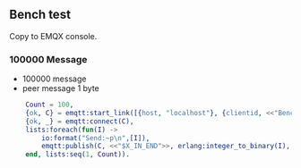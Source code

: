 ## Bench test
Copy to EMQX console.
### 100000 Message
- 100000 message
- peer message 1 byte

```erlang
    Count = 100,
    {ok, C} = emqtt:start_link([{host, "localhost"}, {clientid, <<"BenchX">>}]),
    {ok, _} = emqtt:connect(C),
    lists:foreach(fun(I) ->
        io:format("Send:~p\n",[I]),
        emqtt:publish(C, <<"$X_IN_END">>, erlang:integer_to_binary(I), qos0)
    end, lists:seq(1, Count)).
```
